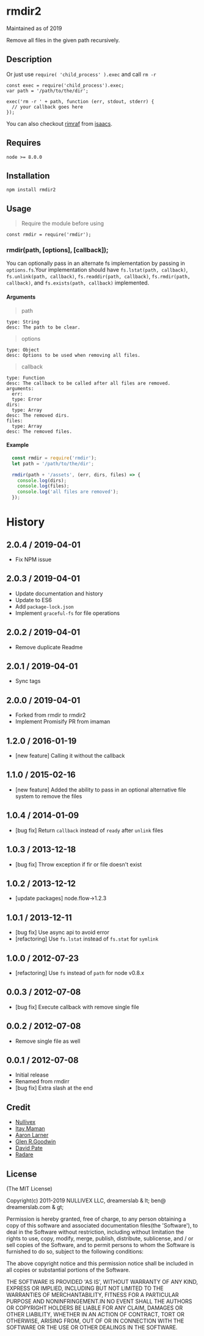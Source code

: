 # rmdir2

Maintained as of 2019

Remove all files in the given path recursively.

## Description

Or just use `require( 'child_process' ).exec` and call `rm -r`

    const exec = require('child_process').exec;
    var path = '/path/to/the/dir';

    exec('rm -r ' + path, function (err, stdout, stderr) {
      // your callback goes here
    });

You can also checkout [rimraf](https://github.com/isaacs/rimraf) from [isaacs](https://github.com/isaacs).

## Requires

    node >= 8.0.0

## Installation

    npm install rmdir2

## Usage

> Require the module before using

    const rmdir = require('rmdir');

### rmdir(path, [options], [callback]);

You can optionally pass in an alternate fs implementation by passing in `options.fs`.Your implementation should have `fs.lstat(path, callback)`, `fs.unlink(path, callback)`, `fs.readdir(path, callback)`, `fs.rmdir(path, callback)`, and `fs.exists(path, callback)` implemented.

#### Arguments

> path

    type: String
    desc: The path to be clear.

> options

    type: Object
    desc: Options to be used when removing all files.

> callback

    type: Function
    desc: The callback to be called after all files are removed.
    arguments:
      err:
      type: Error
    dirs:
      type: Array
    desc: The removed dirs.
    files:
      type: Array
    desc: The removed files.

#### Example

```js
  const rmdir = require('rmdir');
  let path = '/path/to/the/dir';

  rmdir(path + '/assets', (err, dirs, files) => {
    console.log(dirs);
    console.log(files);
    console.log('all files are removed');
  });
```


# History

## 2.0.4 / 2019-04-01
* Fix NPM issue

## 2.0.3 / 2019-04-01
* Update documentation and history
* Update to ES6
* Add `package-lock.json`
* Implement `graceful-fs` for file operations

## 2.0.2 / 2019-04-01
* Remove duplicate Readme

## 2.0.1 / 2019-04-01
* Sync tags

## 2.0.0 / 2019-04-01
* Forked from rmdir to rmdir2
* Implement Promisify PR from imaman

## 1.2.0 / 2016-01-19
- [new feature] Calling it without the callback

## 1.1.0 / 2015-02-16
- [new feature] Added the ability to pass in an optional alternative file system to remove the files

## 1.0.4 / 2014-01-09
- [bug fix] Return `callback` instead of `ready` after `unlink` files

## 1.0.3 / 2013-12-18
- [bug fix] Throw exception if fir or file doesn't exist

## 1.0.2 / 2013-12-12
- [update packages] node.flow->1.2.3

## 1.0.1 / 2013-12-11
- [bug fix] Use async api to avoid error
- [refactoring] Use `fs.lstat` instead of `fs.stat` for `symlink`

## 1.0.0 / 2012-07-23
- [refactoring] Use `fs` instead of `path` for node v0.8.x

## 0.0.3 / 2012-07-08
- [bug fix] Execute callback with remove single file

## 0.0.2 / 2012-07-08
- Remove single file as well

## 0.0.1 / 2012-07-08
- Initial release
- Renamed from rmdirr
- [bug fix] Extra slash at the end

## Credit

* [Nullivex](https://github.com/nullivex)
* [Itay Maman](https://github.com/imaman)
* [Aaron Larner](https://github.com/alarner)
* [Glen R.Goodwin](https://github.com/arei)
* [David Pate](https://github.com/DavidTPate)
* [Radare](https://github.com/radare)

## License

(The MIT License)

Copyright(c) 2011-2019 NULLIVEX LLC, dreamerslab & lt; ben@ dreamerslab.com & gt;

Permission is hereby granted, free of charge, to any person obtaining a copy of this software and associated documentation files(the 'Software'), to deal in the Software without restriction, including without limitation the rights to use, copy, modify, merge, publish,
distribute, sublicense, and / or sell copies of the Software, and to permit persons to whom the Software is furnished to do so, subject to
the following conditions:

The above copyright notice and this permission notice shall be included in all copies or substantial portions of the Software.

THE SOFTWARE IS PROVIDED 'AS IS', WITHOUT WARRANTY OF ANY KIND,
EXPRESS OR IMPLIED, INCLUDING BUT NOT LIMITED TO THE WARRANTIES OF MERCHANTABILITY, FITNESS FOR A PARTICULAR PURPOSE AND NONINFRINGEMENT.IN NO EVENT SHALL THE AUTHORS OR COPYRIGHT HOLDERS BE LIABLE FOR ANY CLAIM, DAMAGES OR OTHER LIABILITY, WHETHER IN AN ACTION OF CONTRACT,
TORT OR OTHERWISE, ARISING FROM, OUT OF OR IN CONNECTION WITH THE SOFTWARE OR THE USE OR OTHER DEALINGS IN THE SOFTWARE.
